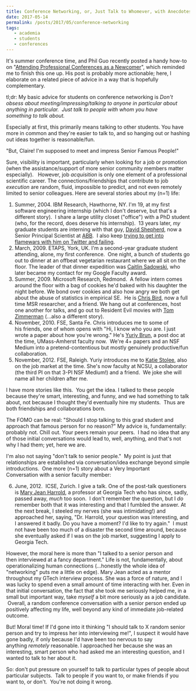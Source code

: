 ```yaml
---
title: Conference Networking, or, Just Talk to Whomever, with Anecdotes
date: 2017-05-14
permalink: /posts/2017/05/conference-networking
tags: 
   - academia
   - students
   - conferences
---
```


It's summer conference time, and Phil Guo recently posted a handy how-to on "<a href="http://pgbovine.net/attending-conferences.htm">Attending Professional Conferences as a Newcomer</a>", which reminded me to finish this one up. His post is probably more actionable; here, I elaborate on a related piece of advice in a way that&nbsp;is hopefully complementary.&nbsp;<span id="selectionBoundary_1494784153446_23183101071139833" class="rangySelectionBoundary" style="line-height:0;display:none;"></span>

tl;dr: My basic advice for students on conference networking is&nbsp;<em>Don't obsess about meeting/impressing/talking to anyone in particular about anything in particular. &nbsp;Just&nbsp;talk to people with whom you have something&nbsp;to talk about.</em> <em>&nbsp;</em>

Especially at first, this primarily means talking to other&nbsp;students. You have more in common and they're easier to talk to,&nbsp;and so hanging out or hashing out&nbsp;ideas together is reasonable/fun.

"But, Claire! I'm supposed to meet and impress Senior Famous&nbsp;People!"

Sure, visibility is important, particularly&nbsp;when looking for a job or promotion (when the assistance/support of more senior community members matter especially). &nbsp; However, job <em>acquisition</em>&nbsp;is only one&nbsp;element&nbsp;of a professional scientific career. The connections/friendships that contribute to&nbsp;job <em>execution</em>&nbsp;are random, fluid, impossible to&nbsp;predict, and not even remotely limited to senior colleagues. Here are&nbsp;several&nbsp;stories about my (n=1) life:
<ol>
	<li>Summer, 2004. IBM Research, Hawthorne, NY. I'm 19, at my first software engineering internship (which I don't deserve, but that's a different story). &nbsp;I share a large utility closet ("office") with a PhD student (who, for the record, does deserve his internship). &nbsp;13 years later,&nbsp;<em>my</em> graduate students are&nbsp;interning with that guy, <a href="http://davidshepherd.weebly.com/">David Shepherd</a>, now a Senior Principal&nbsp;Scientist at <a href="http://www.abb.com/">ABB</a>. &nbsp;I also keep <a href="https://twitter.com/clegoues/status/852867754537476097">trying to get into flamewars with him on Twitter and failing</a>.</li>
	<li>March, 2009. ETAPS, York, UK. I'm a second-year graduate student attending, alone, my&nbsp;first conference. &nbsp;One night, a bunch of&nbsp;students go out to dinner at an offbeat vegetarian restaurant where we all sit on the floor.&nbsp;The leader of that dinner expedition was <a href="http://research.google.com/pubs/CaitlinSadowski.html">Caitlin Sadowski</a>, who later became my contact for my Google Faculty award.</li>
	<li>Summer, 2009. Microsoft Research, Redmond. &nbsp;A&nbsp;fellow intern comes around the floor with&nbsp;a bag&nbsp;of cookies he'd baked with his daughter the night before. We bond over cookies and also how&nbsp;angry we both get about the abuse&nbsp;of&nbsp;statistics in empirical SE. &nbsp;He is <a href="https://www.microsoft.com/en-us/research/people/cbird/">Chris Bird</a>, now a&nbsp;full time MSR researcher, and a friend. We hang out at conferences, host one another for talks, and go out to Resident Evil movies with <a href="http://thomas-zimmermann.com/">Tom Zimmerman</a> (...also a different story).</li>
	<li>November, 2010. FSE, Santa Fe. Chris&nbsp;introduces me to some of his&nbsp;friends, one of whom&nbsp;opens with "Hi, I know who you&nbsp;are. I just wrote a paper about how you're wrong." He's&nbsp;<a href="https://people.cs.umass.edu/~brun/">Yuriy Brun</a>, a post doc at the time,&nbsp;UMass-Amherst faculty now. &nbsp;We're 4+ papers and an NSF Medium into a pretend-contentious but mostly genuinely productive/fun collaboration.</li>
	<li>November, 2012. FSE, Raleigh. Yuriy introduces me to <a href="https://kstolee.github.io/">Katie Stolee</a>, also on the job market at the time. She's now faculty at NCSU, a collaborator (the third PI on that 3-PI NSF Medium!) and a friend. &nbsp;We joke she will name all her children after me.</li>
</ol>
I have more stories like this. &nbsp;You get the idea.&nbsp;I talked to these people because they're smart, interesting, and funny, and we had&nbsp;something&nbsp;to talk about, not because I thought they'd eventually hire my students. &nbsp;Thus are both friendships and collaborations born.

The&nbsp;FOMO can be real: "Should I stop talking&nbsp;to this grad student and approach that famous person for no reason?" My advice is, fundamentally: probably not. Chill out. Your peers&nbsp;remain&nbsp;your peers. &nbsp;I had no idea that any of&nbsp;those initial conversations would lead to, well, anything, and that's not why I had them; yet, here we are.

I'm also not saying "don't talk to senior&nbsp;people." &nbsp;My point is just that relationships are established&nbsp;via&nbsp;conversation/idea exchange beyond simple introductions. &nbsp;One more (n=1) story about a Very Important Conversation&nbsp;with&nbsp;a senior faculty member:

6. June, 2012. &nbsp;ICSE, Zurich. I give a talk. One of the post-talk questioners is <a href="https://en.wikipedia.org/wiki/Mary_Jean_Harrold">Mary Jean Harrold</a>, a professor&nbsp;at&nbsp;Georgia Tech who has since, sadly, passed&nbsp;away, <em>much&nbsp;</em>too soon. &nbsp;I don't remember the question, but I <em>do</em> remember both that it was interesting and that I fumbled the answer. At the next&nbsp;break,&nbsp;I steeled my nerves (she was intimidating!) and approached&nbsp;her, saying, "Dr. Harrold, your question was interesting, and I&nbsp;answered it&nbsp;badly. Do you have a moment? I'd like to try again." &nbsp;I must not have been too much of a disaster the second time around, because she eventually asked if I was on the job market, suggesting I apply to Georgia Tech.

However, the moral here&nbsp;is more than&nbsp;"I talked to&nbsp;a senior&nbsp;person and then&nbsp;interviewed at a fancy department." Life is&nbsp;not, fundamentally, about operationalizing human&nbsp;connections (...honestly the whole idea of "networking" puts me a little on edge). Mary Jean acted as a mentor throughout my GTech interview process. She was a force of nature, and I was lucky to spend even a small amount of time interacting with her. Even in that initial conversation, the fact that she took me seriously helped me, in a small but important way, take&nbsp;<em><em>myself</em>&nbsp;</em>a bit more&nbsp;seriously as a job candidate. <em>&nbsp;</em>Overall,&nbsp;a random conference conversation with a senior person ended up positively affecting my life, well beyond any kind of&nbsp;immediate job-related outcome.

But! Moral time! If I'd gone into it thinking "I should talk&nbsp;to X random&nbsp;senior person and try to impress her into interviewing me!", I suspect it would have gone badly, if only because I'd have been too nervous to say anything&nbsp;<em>remotely&nbsp;</em>reasonable.&nbsp;I approached her because&nbsp;she was an interesting, smart person who had&nbsp;asked me an interesting question, and I wanted to talk to her about&nbsp;it.

So: don't put pressure on yourself to talk to particular types of people about particular subjects. &nbsp;Talk to people if you want to, or make friends if you want to, or don't. &nbsp;You're not doing it wrong.